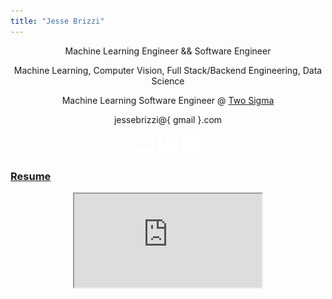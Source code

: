 ```yaml
---
title: "Jesse Brizzi"
---
```


<section id="text">
    <center>
        <p> Machine Learning Engineer && Software Engineer</p>
        <p>Machine Learning, Computer Vision, Full Stack/Backend Engineering, Data Science</p>
        <p>Machine Learning Software Engineer @ <a href="https://www.twosigma.com/" target="_blank">Two Sigma</a></p>
        <p>jessebrizzi@{ gmail }.com</p>
    </center>
    <div>
        <center>
            <a href="https://www.linkedin.com/pub/jesse-brizzi/80/50a/779" target="_blank" ><img src="/images/linkedin-icon.png" alt="linkedin link"></a>
            <a href="https://instagram.com/j3553b" target="_blank" ><img src="/images/instagram-icon.png" alt="instagram link"></a>
            <a href="https://www.github.com/jessebrizzi" target="_blank" ><img src="/images/github-icon.png" alt="github link"></a>
        </center>
    </div>
    <div>
        <h3><a href="/pdf/JesseBrizziResume.pdf">Resume</a></h3>
        <center>
             <iframe src="https://drive.google.com/file/d/10lT0rxJw5TnDs0195iJmQzPV0oBrtSPt/preview" id="resume"></iframe>
        </center>
    </div>
</section>
